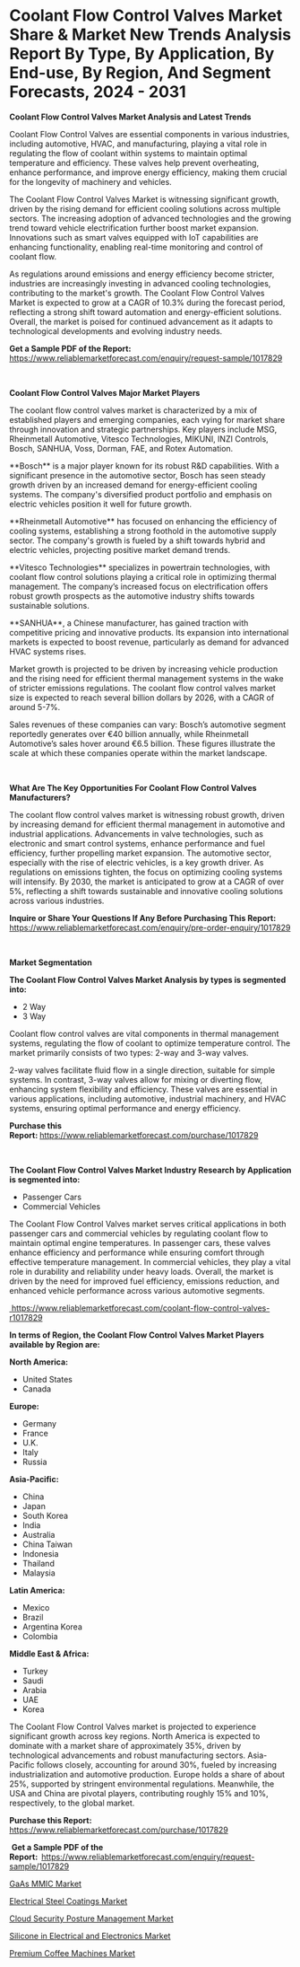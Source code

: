 <p><h1>Coolant Flow Control Valves Market Share & Market New Trends Analysis Report By Type, By Application, By End-use, By Region, And Segment Forecasts, 2024 - 2031</h1></p><p><strong>Coolant Flow Control Valves Market Analysis and Latest Trends</strong></p>
<p><p>Coolant Flow Control Valves are essential components in various industries, including automotive, HVAC, and manufacturing, playing a vital role in regulating the flow of coolant within systems to maintain optimal temperature and efficiency. These valves help prevent overheating, enhance performance, and improve energy efficiency, making them crucial for the longevity of machinery and vehicles.</p><p>The Coolant Flow Control Valves Market is witnessing significant growth, driven by the rising demand for efficient cooling solutions across multiple sectors. The increasing adoption of advanced technologies and the growing trend toward vehicle electrification further boost market expansion. Innovations such as smart valves equipped with IoT capabilities are enhancing functionality, enabling real-time monitoring and control of coolant flow.</p><p>As regulations around emissions and energy efficiency become stricter, industries are increasingly investing in advanced cooling technologies, contributing to the market's growth. The Coolant Flow Control Valves Market is expected to grow at a CAGR of 10.3% during the forecast period, reflecting a strong shift toward automation and energy-efficient solutions. Overall, the market is poised for continued advancement as it adapts to technological developments and evolving industry needs.</p></p>
<p><strong>Get a Sample PDF of the Report:&nbsp;</strong> <a href="https://www.reliablemarketforecast.com/enquiry/request-sample/1017829">https://www.reliablemarketforecast.com/enquiry/request-sample/1017829</a></p>
<p>&nbsp;</p>
<p><strong>Coolant Flow Control Valves Major Market Players</strong></p>
<p><p>The coolant flow control valves market is characterized by a mix of established players and emerging companies, each vying for market share through innovation and strategic partnerships. Key players include MSG, Rheinmetall Automotive, Vitesco Technologies, MIKUNI, INZI Controls, Bosch, SANHUA, Voss, Dorman, FAE, and Rotex Automation.</p><p>**Bosch** is a major player known for its robust R&D capabilities. With a significant presence in the automotive sector, Bosch has seen steady growth driven by an increased demand for energy-efficient cooling systems. The company's diversified product portfolio and emphasis on electric vehicles position it well for future growth.</p><p>**Rheinmetall Automotive** has focused on enhancing the efficiency of cooling systems, establishing a strong foothold in the automotive supply sector. The company's growth is fueled by a shift towards hybrid and electric vehicles, projecting positive market demand trends.</p><p>**Vitesco Technologies** specializes in powertrain technologies, with coolant flow control solutions playing a critical role in optimizing thermal management. The company’s increased focus on electrification offers robust growth prospects as the automotive industry shifts towards sustainable solutions.</p><p>**SANHUA**, a Chinese manufacturer, has gained traction with competitive pricing and innovative products. Its expansion into international markets is expected to boost revenue, particularly as demand for advanced HVAC systems rises.</p><p>Market growth is projected to be driven by increasing vehicle production and the rising need for efficient thermal management systems in the wake of stricter emissions regulations. The coolant flow control valves market size is expected to reach several billion dollars by 2026, with a CAGR of around 5-7%. </p><p>Sales revenues of these companies can vary: Bosch’s automotive segment reportedly generates over €40 billion annually, while Rheinmetall Automotive’s sales hover around €6.5 billion. These figures illustrate the scale at which these companies operate within the market landscape.</p></p>
<p>&nbsp;</p>
<p><strong>What Are The Key Opportunities For Coolant Flow Control Valves Manufacturers?</strong></p>
<p><p>The coolant flow control valves market is witnessing robust growth, driven by increasing demand for efficient thermal management in automotive and industrial applications. Advancements in valve technologies, such as electronic and smart control systems, enhance performance and fuel efficiency, further propelling market expansion. The automotive sector, especially with the rise of electric vehicles, is a key growth driver. As regulations on emissions tighten, the focus on optimizing cooling systems will intensify. By 2030, the market is anticipated to grow at a CAGR of over 5%, reflecting a shift towards sustainable and innovative cooling solutions across various industries.</p></p>
<p><strong>Inquire or Share Your Questions If Any Before Purchasing This Report:</strong> <a href="https://www.reliablemarketforecast.com/enquiry/pre-order-enquiry/1017829">https://www.reliablemarketforecast.com/enquiry/pre-order-enquiry/1017829</a></p>
<p>&nbsp;</p>
<p><strong>Market Segmentation</strong></p>
<p><strong>The Coolant Flow Control Valves Market Analysis by types is segmented into:</strong></p>
<p><ul><li>2 Way</li><li>3 Way</li></ul></p>
<p><p>Coolant flow control valves are vital components in thermal management systems, regulating the flow of coolant to optimize temperature control. The market primarily consists of two types: 2-way and 3-way valves. </p><p>2-way valves facilitate fluid flow in a single direction, suitable for simple systems. In contrast, 3-way valves allow for mixing or diverting flow, enhancing system flexibility and efficiency. These valves are essential in various applications, including automotive, industrial machinery, and HVAC systems, ensuring optimal performance and energy efficiency.</p></p>
<p><strong>Purchase this Report:&nbsp;</strong><a href="https://www.reliablemarketforecast.com/purchase/1017829">https://www.reliablemarketforecast.com/purchase/1017829</a></p>
<p>&nbsp;</p>
<p><strong>The Coolant Flow Control Valves Market Industry Research by Application is segmented into:</strong></p>
<p><ul><li>Passenger Cars</li><li>Commercial Vehicles</li></ul></p>
<p><p>The Coolant Flow Control Valves market serves critical applications in both passenger cars and commercial vehicles by regulating coolant flow to maintain optimal engine temperatures. In passenger cars, these valves enhance efficiency and performance while ensuring comfort through effective temperature management. In commercial vehicles, they play a vital role in durability and reliability under heavy loads. Overall, the market is driven by the need for improved fuel efficiency, emissions reduction, and enhanced vehicle performance across various automotive segments.</p></p>
<p><a href="https://www.reliablemarketforecast.com/coolant-flow-control-valves-r1017829">&nbsp;https://www.reliablemarketforecast.com/coolant-flow-control-valves-r1017829</a></p>
<p><strong>In terms of Region, the Coolant Flow Control Valves Market Players available by Region are:</strong></p>
<p>
    <p> <strong> North America: </strong>
        <ul>
            <li>United States</li>
            <li>Canada</li>
        </ul>
        </p> 
    <p> <strong> Europe: </strong>
        <ul>
            <li>Germany</li>
            <li>France</li>
            <li>U.K.</li>
            <li>Italy</li>
            <li>Russia</li>
        </ul>
        </p> 
    <p> <strong> Asia-Pacific: </strong>
        <ul>
            <li>China</li>
            <li>Japan</li>
            <li>South Korea</li>
            <li>India</li>
            <li>Australia</li>
            <li>China Taiwan</li>
            <li>Indonesia</li>
            <li>Thailand</li>
            <li>Malaysia</li>
        </ul>
        </p> 
    <p> <strong> Latin America: </strong>
        <ul>
            <li>Mexico</li>
            <li>Brazil</li>
            <li>Argentina Korea</li>
            <li>Colombia</li>
        </ul>
        </p> 
    <p> <strong> Middle East & Africa: </strong>
        <ul>
            <li>Turkey</li>
            <li>Saudi</li>
            <li>Arabia</li>
            <li>UAE</li>
            <li>Korea</li>
        </ul>
    </p>
    </p>
<p><p>The Coolant Flow Control Valves market is projected to experience significant growth across key regions. North America is expected to dominate with a market share of approximately 35%, driven by technological advancements and robust manufacturing sectors. Asia-Pacific follows closely, accounting for around 30%, fueled by increasing industrialization and automotive production. Europe holds a share of about 25%, supported by stringent environmental regulations. Meanwhile, the USA and China are pivotal players, contributing roughly 15% and 10%, respectively, to the global market.</p></p>
<p><strong>Purchase this Report: </strong><a href="https://www.reliablemarketforecast.com/purchase/1017829">https://www.reliablemarketforecast.com/purchase/1017829</a></p>
<p>&nbsp;<strong>Get a Sample PDF of the Report:&nbsp;&nbsp;</strong><a href="https://www.reliablemarketforecast.com/enquiry/request-sample/1017829">https://www.reliablemarketforecast.com/enquiry/request-sample/1017829</a></p>
<p><strong></strong></p>
<p><p><a href="https://www.linkedin.com/pulse/global-gaas-mmic-market-trends-innovations-forward-looking-airpf?trackingId=ZlX3kGX6Sg%2BD18E1S1G1zQ%3D%3D">GaAs MMIC Market</a></p><p><a href="https://issuu.com/reportprime-2/docs/electrical-steel-coatings-market-si_bb7bbe4854eb41">Electrical Steel Coatings Market</a></p><p><a href="https://www.linkedin.com/pulse/charting-future-comprehensive-analysis-global-cloud-security-exjrf?trackingId=xUdve7rHQdS9qLLOiO5jYw%3D%3D">Cloud Security Posture Management Market</a></p><p><a href="https://github.com/RoccoManning/Market-Research-Report-List-7/blob/main/silicone-in-electrical-and-electronics-market.md">Silicone in Electrical and Electronics Market</a></p><p><a href="https://medium.com/@alaynarohan2014/strategic-market-insights-navigating-the-global-premium-coffee-machines-market-landscape-1ea208310d18">Premium Coffee Machines Market</a></p></p>